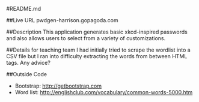 #README.md

##Live URL
pwdgen-harrison.gopagoda.com

##Description
This application generates basic xkcd-inspired passwords and also allows users to select from a variety of customizations.

##Details for teaching team
I had initially tried to scrape the wordlist into a CSV file but I ran into difficulty extracting the words from between HTML tags. Any advice?

##Outside Code
* Bootstrap: <http://getbootstrap.com>
* Word list: <http://englishclub.com/vocabulary/common-words-5000.htm>